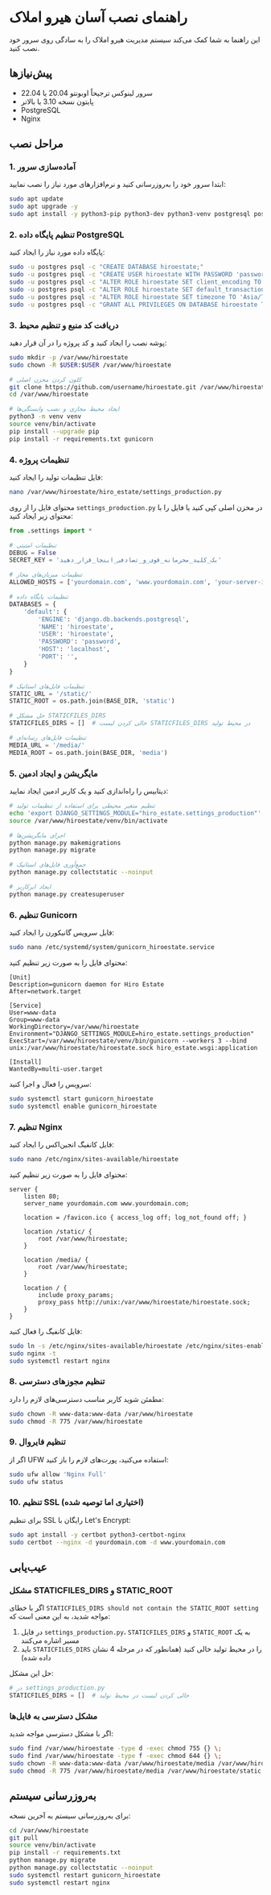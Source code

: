 # راهنمای نصب آسان هیرو املاک

این راهنما به شما کمک می‌کند سیستم مدیریت هیرو املاک را به سادگی روی سرور خود نصب کنید.

## پیش‌نیازها

- سرور لینوکس ترجیحاً اوبونتو 20.04 یا 22.04
- پایتون نسخه 3.10 یا بالاتر
- PostgreSQL
- Nginx

## مراحل نصب

### 1. آماده‌سازی سرور

ابتدا سرور خود را به‌روزرسانی کنید و نرم‌افزارهای مورد نیاز را نصب نمایید:

```bash
sudo apt update
sudo apt upgrade -y
sudo apt install -y python3-pip python3-dev python3-venv postgresql postgresql-contrib nginx curl git
```

### 2. تنظیم پایگاه داده PostgreSQL

پایگاه داده مورد نیاز را ایجاد کنید:

```bash
sudo -u postgres psql -c "CREATE DATABASE hiroestate;"
sudo -u postgres psql -c "CREATE USER hiroestate WITH PASSWORD 'password';"
sudo -u postgres psql -c "ALTER ROLE hiroestate SET client_encoding TO 'utf8';"
sudo -u postgres psql -c "ALTER ROLE hiroestate SET default_transaction_isolation TO 'read committed';"
sudo -u postgres psql -c "ALTER ROLE hiroestate SET timezone TO 'Asia/Tehran';"
sudo -u postgres psql -c "GRANT ALL PRIVILEGES ON DATABASE hiroestate TO hiroestate;"
```

### 3. دریافت کد منبع و تنظیم محیط

پوشه نصب را ایجاد کنید و کد پروژه را در آن قرار دهید:

```bash
sudo mkdir -p /var/www/hiroestate
sudo chown -R $USER:$USER /var/www/hiroestate

# کلون کردن مخزن اصلی
git clone https://github.com/username/hiroestate.git /var/www/hiroestate
cd /var/www/hiroestate

# ایجاد محیط مجازی و نصب وابستگی‌ها
python3 -m venv venv
source venv/bin/activate
pip install --upgrade pip
pip install -r requirements.txt gunicorn
```

### 4. تنظیمات پروژه

فایل تنظیمات تولید را ایجاد کنید:

```bash
nano /var/www/hiroestate/hiro_estate/settings_production.py
```

محتوای فایل را از روی `settings_production.py` در مخزن اصلی کپی کنید یا فایل را با محتوای زیر ایجاد کنید:

```python
from .settings import *

# تنظیمات امنیتی
DEBUG = False
SECRET_KEY = 'یک_کلید_محرمانه_قوی_و_تصادفی_اینجا_قرار_دهید'

# تنظیمات میزبان‌های مجاز
ALLOWED_HOSTS = ['yourdomain.com', 'www.yourdomain.com', 'your-server-ip']

# تنظیمات پایگاه داده
DATABASES = {
    'default': {
        'ENGINE': 'django.db.backends.postgresql',
        'NAME': 'hiroestate',
        'USER': 'hiroestate',
        'PASSWORD': 'password',
        'HOST': 'localhost',
        'PORT': '',
    }
}

# تنظیمات فایل‌های استاتیک
STATIC_URL = '/static/'
STATIC_ROOT = os.path.join(BASE_DIR, 'static')

# حل مشکل STATICFILES_DIRS
STATICFILES_DIRS = []  # خالی کردن لیست STATICFILES_DIRS در محیط تولید

# تنظیمات فایل‌های رسانه‌ای
MEDIA_URL = '/media/'
MEDIA_ROOT = os.path.join(BASE_DIR, 'media')
```

### 5. مایگریشن و ایجاد ادمین

دیتابیس را راه‌اندازی کنید و یک کاربر ادمین ایجاد نمایید:

```bash
# تنظیم متغیر محیطی برای استفاده از تنظیمات تولید
echo 'export DJANGO_SETTINGS_MODULE="hiro_estate.settings_production"' >> /var/www/hiroestate/venv/bin/activate
source /var/www/hiroestate/venv/bin/activate

# اجرای مایگریشن‌ها
python manage.py makemigrations
python manage.py migrate

# جمع‌آوری فایل‌های استاتیک
python manage.py collectstatic --noinput

# ایجاد ابرکاربر
python manage.py createsuperuser
```

### 6. تنظیم Gunicorn

فایل سرویس گانیکورن را ایجاد کنید:

```bash
sudo nano /etc/systemd/system/gunicorn_hiroestate.service
```

محتوای فایل را به صورت زیر تنظیم کنید:

```
[Unit]
Description=gunicorn daemon for Hiro Estate
After=network.target

[Service]
User=www-data
Group=www-data
WorkingDirectory=/var/www/hiroestate
Environment="DJANGO_SETTINGS_MODULE=hiro_estate.settings_production"
ExecStart=/var/www/hiroestate/venv/bin/gunicorn --workers 3 --bind unix:/var/www/hiroestate/hiroestate.sock hiro_estate.wsgi:application

[Install]
WantedBy=multi-user.target
```

سرویس را فعال و اجرا کنید:

```bash
sudo systemctl start gunicorn_hiroestate
sudo systemctl enable gunicorn_hiroestate
```

### 7. تنظیم Nginx

فایل کانفیگ انجین‌اکس را ایجاد کنید:

```bash
sudo nano /etc/nginx/sites-available/hiroestate
```

محتوای فایل را به صورت زیر تنظیم کنید:

```
server {
    listen 80;
    server_name yourdomain.com www.yourdomain.com;

    location = /favicon.ico { access_log off; log_not_found off; }
    
    location /static/ {
        root /var/www/hiroestate;
    }
    
    location /media/ {
        root /var/www/hiroestate;
    }
    
    location / {
        include proxy_params;
        proxy_pass http://unix:/var/www/hiroestate/hiroestate.sock;
    }
}
```

فایل کانفیگ را فعال کنید:

```bash
sudo ln -s /etc/nginx/sites-available/hiroestate /etc/nginx/sites-enabled
sudo nginx -t
sudo systemctl restart nginx
```

### 8. تنظیم مجوزهای دسترسی

مطمئن شوید کاربر مناسب دسترسی‌های لازم را دارد:

```bash
sudo chown -R www-data:www-data /var/www/hiroestate
sudo chmod -R 775 /var/www/hiroestate
```

### 9. تنظیم فایروال

اگر از UFW استفاده می‌کنید، پورت‌های لازم را باز کنید:

```bash
sudo ufw allow 'Nginx Full'
sudo ufw status
```

### 10. تنظیم SSL (اختیاری اما توصیه شده)

برای تنظیم SSL رایگان با Let's Encrypt:

```bash
sudo apt install -y certbot python3-certbot-nginx
sudo certbot --nginx -d yourdomain.com -d www.yourdomain.com
```

## عیب‌یابی

### مشکل STATICFILES_DIRS و STATIC_ROOT

اگر با خطای `STATICFILES_DIRS should not contain the STATIC_ROOT setting` مواجه شدید، به این معنی است که:

1. در فایل `settings_production.py`، `STATICFILES_DIRS` و `STATIC_ROOT` به یک مسیر اشاره می‌کنند
2. باید `STATICFILES_DIRS` را در محیط تولید خالی کنید (همانطور که در مرحله 4 نشان داده شده)

حل این مشکل:

```python
# در settings_production.py
STATICFILES_DIRS = []  # خالی کردن لیست در محیط تولید
```

### مشکل دسترسی به فایل‌ها

اگر با مشکل دسترسی مواجه شدید:

```bash
sudo find /var/www/hiroestate -type d -exec chmod 755 {} \;
sudo find /var/www/hiroestate -type f -exec chmod 644 {} \;
sudo chown -R www-data:www-data /var/www/hiroestate/media /var/www/hiroestate/static
sudo chmod -R 775 /var/www/hiroestate/media /var/www/hiroestate/static
```

## به‌روزرسانی سیستم

برای به‌روزرسانی سیستم به آخرین نسخه:

```bash
cd /var/www/hiroestate
git pull
source venv/bin/activate
pip install -r requirements.txt
python manage.py migrate
python manage.py collectstatic --noinput
sudo systemctl restart gunicorn_hiroestate
sudo systemctl restart nginx
```
